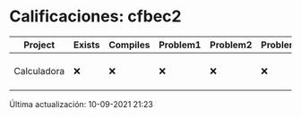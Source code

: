 # Calificaciones: cfbec2
|Project|Exists|Compiles|Problem1|Problem2|Problem3|Extra|CommitHash|CommitDate|CheckDate|Comments|DueDate|Grade|
|-|-|-|-|-|-|-|-|-|-|-|-|-|
|Calculadora|❌|❌|❌|❌|❌|❌|NA|NA|10-09-2021 21:23:39|No se encontró el archivo en 2022-1-Comp-I/Calculadora/Calculadora.cpp|17-09-2021 21:00:00|5.0|

Última actualización: 10-09-2021 21:23